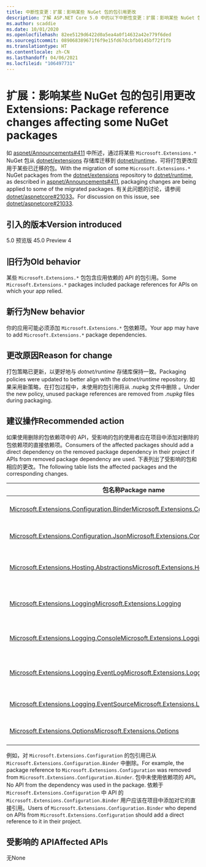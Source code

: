 ```yaml
---
title: 中断性变更：扩展：影响某些 NuGet 包的包引用更改
description: 了解 ASP.NET Core 5.0 中的以下中断性变更：扩展：影响某些 NuGet 包的包引用更改
ms.author: scaddie
ms.date: 10/01/2020
ms.openlocfilehash: 82ee5129d6422d0a5ea4a0f14632a42e779f6ded
ms.sourcegitcommit: 089068389671f6f9e15fd67dcbfb0145bf72f1fb
ms.translationtype: HT
ms.contentlocale: zh-CN
ms.lasthandoff: 04/06/2021
ms.locfileid: "106497731"
---
```

# <a name="extensions-package-reference-changes-affecting-some-nuget-packages"></a><span data-ttu-id="f9370-103">扩展：影响某些 NuGet 包的包引用更改</span><span class="sxs-lookup"><span data-stu-id="f9370-103">Extensions: Package reference changes affecting some NuGet packages</span></span>

<span data-ttu-id="f9370-104">如 [aspnet/Announcements#411](https://github.com/aspnet/Announcements/issues/411) 中所述，通过将某些 `Microsoft.Extensions.*` NuGet 包从 [dotnet/extensions](https://github.com/dotnet/extensions) 存储库迁移到 [dotnet/runtime](https://github.com/dotnet/runtime)，可将打包更改应用于某些已迁移的包。</span><span class="sxs-lookup"><span data-stu-id="f9370-104">With the migration of some `Microsoft.Extensions.*` NuGet packages from the [dotnet/extensions](https://github.com/dotnet/extensions) repository to [dotnet/runtime](https://github.com/dotnet/runtime), as described in [aspnet/Announcements#411](https://github.com/aspnet/Announcements/issues/411), packaging changes are being applied to some of the migrated packages.</span></span> <span data-ttu-id="f9370-105">有关此问题的讨论，请参阅 [dotnet/aspnetcore#21033](https://github.com/dotnet/aspnetcore/issues/21033)。</span><span class="sxs-lookup"><span data-stu-id="f9370-105">For discussion on this issue, see [dotnet/aspnetcore#21033](https://github.com/dotnet/aspnetcore/issues/21033).</span></span>

## <a name="version-introduced"></a><span data-ttu-id="f9370-106">引入的版本</span><span class="sxs-lookup"><span data-stu-id="f9370-106">Version introduced</span></span>

<span data-ttu-id="f9370-107">5.0 预览版 4</span><span class="sxs-lookup"><span data-stu-id="f9370-107">5.0 Preview 4</span></span>

## <a name="old-behavior"></a><span data-ttu-id="f9370-108">旧行为</span><span class="sxs-lookup"><span data-stu-id="f9370-108">Old behavior</span></span>

<span data-ttu-id="f9370-109">某些 `Microsoft.Extensions.*` 包包含应用依赖的 API 的包引用。</span><span class="sxs-lookup"><span data-stu-id="f9370-109">Some `Microsoft.Extensions.*` packages included package references for APIs on which your app relied.</span></span>

## <a name="new-behavior"></a><span data-ttu-id="f9370-110">新行为</span><span class="sxs-lookup"><span data-stu-id="f9370-110">New behavior</span></span>

<span data-ttu-id="f9370-111">你的应用可能必须添加 `Microsoft.Extensions.*` 包依赖项。</span><span class="sxs-lookup"><span data-stu-id="f9370-111">Your app may have to add `Microsoft.Extensions.*` package dependencies.</span></span>

## <a name="reason-for-change"></a><span data-ttu-id="f9370-112">更改原因</span><span class="sxs-lookup"><span data-stu-id="f9370-112">Reason for change</span></span>

<span data-ttu-id="f9370-113">打包策略已更新，以更好地与 *dotnet/runtime* 存储库保持一致。</span><span class="sxs-lookup"><span data-stu-id="f9370-113">Packaging policies were updated to better align with the *dotnet/runtime* repository.</span></span> <span data-ttu-id="f9370-114">如果采用新策略，在打包过程中，未使用的包引用将从 .nupkg 文件中删除  。</span><span class="sxs-lookup"><span data-stu-id="f9370-114">Under the new policy, unused package references are removed from *.nupkg* files during packaging.</span></span>

## <a name="recommended-action"></a><span data-ttu-id="f9370-115">建议操作</span><span class="sxs-lookup"><span data-stu-id="f9370-115">Recommended action</span></span>

<span data-ttu-id="f9370-116">如果使用删除的包依赖项中的 API，受影响的包的使用者应在项目中添加对删除的包依赖项的直接依赖项。</span><span class="sxs-lookup"><span data-stu-id="f9370-116">Consumers of the affected packages should add a direct dependency on the removed package dependency in their project if APIs from removed package dependency are used.</span></span> <span data-ttu-id="f9370-117">下表列出了受影响的包和相应的更改。</span><span class="sxs-lookup"><span data-stu-id="f9370-117">The following table lists the affected packages and the corresponding changes.</span></span>

|<span data-ttu-id="f9370-118">包名称</span><span class="sxs-lookup"><span data-stu-id="f9370-118">Package name</span></span>|<span data-ttu-id="f9370-119">更改描述</span><span class="sxs-lookup"><span data-stu-id="f9370-119">Change description</span></span>|
|------------|------------------|
|[<span data-ttu-id="f9370-120">Microsoft.Extensions.Configuration.Binder</span><span class="sxs-lookup"><span data-stu-id="f9370-120">Microsoft.Extensions.Configuration.Binder</span></span>](https://nuget.org/packages/Microsoft.Extensions.Configuration.Binder)|<span data-ttu-id="f9370-121">已删除对 `Microsoft.Extensions.Configuration` 的引用</span><span class="sxs-lookup"><span data-stu-id="f9370-121">Removed reference to `Microsoft.Extensions.Configuration`</span></span>|
|[<span data-ttu-id="f9370-122">Microsoft.Extensions.Configuration.Json</span><span class="sxs-lookup"><span data-stu-id="f9370-122">Microsoft.Extensions.Configuration.Json</span></span>](https://nuget.org/packages/Microsoft.Extensions.Configuration.Json)    |<span data-ttu-id="f9370-123">已删除对 `System.Threading.Tasks.Extensions` 的引用</span><span class="sxs-lookup"><span data-stu-id="f9370-123">Removed reference to `System.Threading.Tasks.Extensions`</span></span>|
|[<span data-ttu-id="f9370-124">Microsoft.Extensions.Hosting.Abstractions</span><span class="sxs-lookup"><span data-stu-id="f9370-124">Microsoft.Extensions.Hosting.Abstractions</span></span>](https://nuget.org/packages/Microsoft.Extensions.Hosting.Abstractions)|<span data-ttu-id="f9370-125">已删除对 `Microsoft.Extensions.Logging.Abstractions` 的引用</span><span class="sxs-lookup"><span data-stu-id="f9370-125">Removed reference to `Microsoft.Extensions.Logging.Abstractions`</span></span>|
|[<span data-ttu-id="f9370-126">Microsoft.Extensions.Logging</span><span class="sxs-lookup"><span data-stu-id="f9370-126">Microsoft.Extensions.Logging</span></span>](https://nuget.org/packages/Microsoft.Extensions.Logging)                          |<span data-ttu-id="f9370-127">已删除对 `Microsoft.Extensions.Configuration.Binder` 的引用</span><span class="sxs-lookup"><span data-stu-id="f9370-127">Removed reference to `Microsoft.Extensions.Configuration.Binder`</span></span>|
|[<span data-ttu-id="f9370-128">Microsoft.Extensions.Logging.Console</span><span class="sxs-lookup"><span data-stu-id="f9370-128">Microsoft.Extensions.Logging.Console</span></span>](https://nuget.org/packages/Microsoft.Extensions.Logging.Console)          |<span data-ttu-id="f9370-129">已删除对 `Microsoft.Extensions.Configuration.Abstractions` 的引用</span><span class="sxs-lookup"><span data-stu-id="f9370-129">Removed reference to `Microsoft.Extensions.Configuration.Abstractions`</span></span>|
|[<span data-ttu-id="f9370-130">Microsoft.Extensions.Logging.EventLog</span><span class="sxs-lookup"><span data-stu-id="f9370-130">Microsoft.Extensions.Logging.EventLog</span></span>](https://nuget.org/packages/Microsoft.Extensions.Logging.EventLog)        |<span data-ttu-id="f9370-131">已删除对 .NET Framework 4.6.1 目标框架名字对象的 `System.Diagnostics.EventLog` 的引用</span><span class="sxs-lookup"><span data-stu-id="f9370-131">Removed reference to `System.Diagnostics.EventLog` for the .NET Framework 4.6.1 target framework moniker</span></span>|
|[<span data-ttu-id="f9370-132">Microsoft.Extensions.Logging.EventSource</span><span class="sxs-lookup"><span data-stu-id="f9370-132">Microsoft.Extensions.Logging.EventSource</span></span>](https://nuget.org/packages/Microsoft.Extensions.Logging.EventSource)  |<span data-ttu-id="f9370-133">已删除对 `System.Threading.Tasks.Extensions` 的引用</span><span class="sxs-lookup"><span data-stu-id="f9370-133">Removed reference to `System.Threading.Tasks.Extensions`</span></span>|
|[<span data-ttu-id="f9370-134">Microsoft.Extensions.Options</span><span class="sxs-lookup"><span data-stu-id="f9370-134">Microsoft.Extensions.Options</span></span>](https://nuget.org/packages/Microsoft.Extensions.Options)                          |<span data-ttu-id="f9370-135">已删除对 `System.ComponentModel.Annotations` 的引用</span><span class="sxs-lookup"><span data-stu-id="f9370-135">Removed reference to `System.ComponentModel.Annotations`</span></span>|

<span data-ttu-id="f9370-136">例如，对 `Microsoft.Extensions.Configuration` 的包引用已从 `Microsoft.Extensions.Configuration.Binder` 中删除。</span><span class="sxs-lookup"><span data-stu-id="f9370-136">For example, the package reference to `Microsoft.Extensions.Configuration` was removed from `Microsoft.Extensions.Configuration.Binder`.</span></span> <span data-ttu-id="f9370-137">包中未使用依赖项的 API。</span><span class="sxs-lookup"><span data-stu-id="f9370-137">No API from the dependency was used in the package.</span></span> <span data-ttu-id="f9370-138">依赖于 `Microsoft.Extensions.Configuration` 中 API 的 `Microsoft.Extensions.Configuration.Binder` 用户应该在项目中添加对它的直接引用。</span><span class="sxs-lookup"><span data-stu-id="f9370-138">Users of `Microsoft.Extensions.Configuration.Binder` who depend on APIs from `Microsoft.Extensions.Configuration` should add a direct reference to it in their project.</span></span>

## <a name="affected-apis"></a><span data-ttu-id="f9370-139">受影响的 API</span><span class="sxs-lookup"><span data-stu-id="f9370-139">Affected APIs</span></span>

<span data-ttu-id="f9370-140">无</span><span class="sxs-lookup"><span data-stu-id="f9370-140">None</span></span>

<!--

### Category

ASP.NET Core

### Affected APIs

Not detectable via API analysis

-->
